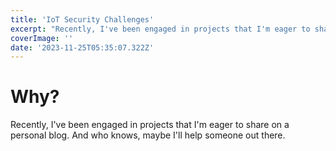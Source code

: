 ```yaml
---
title: 'IoT Security Challenges'
excerpt: "Recently, I've been engaged in projects that I'm eager to share on a personal blog. And who knows, maybe I'll help someone out there."
coverImage: ''
date: '2023-11-25T05:35:07.322Z'
---
```


# Why?

Recently, I've been engaged in projects that I'm eager to share on a personal blog. And who knows, maybe I'll help someone out there.
